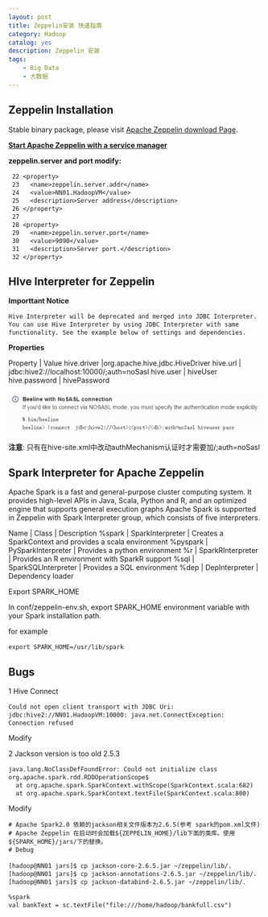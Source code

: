 ```yaml
---
layout: post
title: Zeppelin安装 快速指南
category: Hadoop
catalog: yes
description: Zeppelin 安装
tags:
    - Big Data
    - 大数据
---
```


## Zeppelin Installation

Stable binary package, please visit [Apache Zeppelin download Page](http://zeppelin.apache.org/download.html).

**[Start Apache Zeppelin with a service manager](http://zeppelin.apache.org/docs/0.6.1/install/install.html#optional-start-apache-zeppelin-with-a-service-manager)**

**zeppelin.server and port modify:**

~~~
 22 <property>
 23   <name>zeppelin.server.addr</name>
 24   <value>NN01.HadoopVM</value>
 25   <description>Server address</description>
 26 </property>
 27
 28 <property>
 29   <name>zeppelin.server.port</name>
 30   <value>9090</value>
 31   <description>Server port.</description>
 32 </property>
~~~

## HIve Interpreter for Zeppelin

**Importtant Notice**

```
Hive Interpreter will be deprecated and merged into JDBC Interpreter. You can use Hive Interpreter by using JDBC Interpreter with same functionality. See the example below of settings and dependencies.
```
**Properties**

Property  |  Value
hive.driver |org.apache.hive.jdbc.HiveDriver
hive.url  |  jdbc:hive2://localhost:10000/;auth=noSasl
hive.user |  hiveUser
hive.password |  hivePassword

![](/images/hadoop/beeline_jdbc_connect_with_nosasl.png)

**注意**: 只有在hive-site.xml中改动authMechanism认证时才需要加/;auth=noSasl

## Spark Interpreter for Apache Zeppelin

Apache Spark is a fast and general-purpose cluster computing system. It provides high-level APIs in Java, Scala, Python and R, and an optimized engine that supports general execution graphs Apache Spark is supported in Zeppelin with Spark Interpreter group, which consists of five interpreters.

Name    |   Class   |   Description
%spark  |   SparkInterpreter    |   Creates a SparkContext and provides a scala environment
%pyspark    |   PySparkInterpreter  |   Provides a python environment
%r  |   SparkRInterpreter   |   Provides an R environment with SparkR support
%sql    |   SparkSQLInterpreter |   Provides a SQL environment
%dep    |   DepInterpreter  |   Dependency loader

Export SPARK_HOME

In conf/zeppelin-env.sh, export SPARK_HOME environment variable with your Spark installation path.

for example

~~~
export SPARK_HOME=/usr/lib/spark
~~~

## Bugs
1 Hive Connect

~~~
Could not open client transport with JDBC Uri: jdbc:hive2://NN01.HadoopVM:10000: java.net.ConnectException: Connection refused
~~~

Modify


2 Jackson version is too old 2.5.3

~~~
java.lang.NoClassDefFoundError: Could not initialize class org.apache.spark.rdd.RDDOperationScope$
  at org.apache.spark.SparkContext.withScope(SparkContext.scala:682)
  at org.apache.spark.SparkContext.textFile(SparkContext.scala:800)
~~~

Modify

~~~
# Apache Spark2.0 依赖的jackson相关文件版本为2.6.5(参考 spark的pom.xml文件)
# Apache Zeppelin 在启动时会加载${ZEPPELIN_HOME}/lib下面的类库。使用${SPARK_HOME}/jars/下的替换。
# Debug

[hadoop@NN01 jars]$ cp jackson-core-2.6.5.jar ~/zeppelin/lib/.
[hadoop@NN01 jars]$ cp jackson-annotations-2.6.5.jar ~/zeppelin/lib/.
[hadoop@NN01 jars]$ cp jackson-databind-2.6.5.jar ~/zeppelin/lib/.
~~~

~~~Zeppelin
%spark
val bankText = sc.textFile("file:///home/hadoop/bankfull.csv")
~~~
